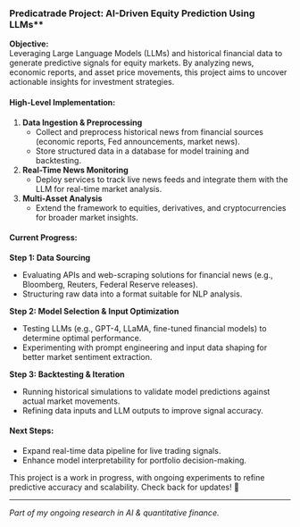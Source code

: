 ### Predicatrade Project: AI-Driven Equity Prediction Using LLMs**  

**Objective:**  
Leveraging Large Language Models (LLMs) and historical financial data to generate predictive signals for equity markets. By analyzing news, economic reports, and asset price movements, this project aims to uncover actionable insights for investment strategies.  

#### **High-Level Implementation:**  
1. **Data Ingestion & Preprocessing**  
   - Collect and preprocess historical news from financial sources (economic reports, Fed announcements, market news).  
   - Store structured data in a database for model training and backtesting.  
2. **Real-Time News Monitoring**  
   - Deploy services to track live news feeds and integrate them with the LLM for real-time market analysis.  
3. **Multi-Asset Analysis**  
   - Extend the framework to equities, derivatives, and cryptocurrencies for broader market insights.  

#### **Current Progress:**  

**Step 1: Data Sourcing**  
- Evaluating APIs and web-scraping solutions for financial news (e.g., Bloomberg, Reuters, Federal Reserve releases).  
- Structuring raw data into a format suitable for NLP analysis.  

**Step 2: Model Selection & Input Optimization**  
- Testing LLMs (e.g., GPT-4, LLaMA, fine-tuned financial models) to determine optimal performance.  
- Experimenting with prompt engineering and input data shaping for better market sentiment extraction.  

**Step 3: Backtesting & Iteration**  
- Running historical simulations to validate model predictions against actual market movements.  
- Refining data inputs and LLM outputs to improve signal accuracy.  

#### **Next Steps:**  
- Expand real-time data pipeline for live trading signals.  
- Enhance model interpretability for portfolio decision-making.  

This project is a work in progress, with ongoing experiments to refine predictive accuracy and scalability. Check back for updates! 🚀  

---  
*Part of my ongoing research in AI & quantitative finance.*  
